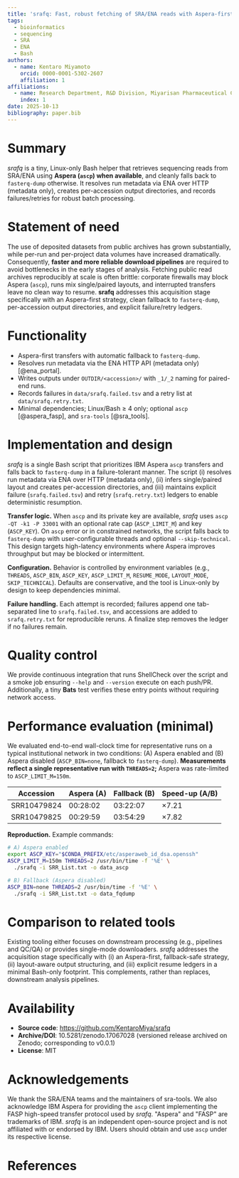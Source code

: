 ```yaml
---
title: 'srafq: Fast, robust fetching of SRA/ENA reads with Aspera-first fallback'
tags:
  - bioinformatics
  - sequencing
  - SRA
  - ENA
  - Bash
authors:
  - name: Kentaro Miyamoto
    orcid: 0000-0001-5302-2607
    affiliation: 1
affiliations:
  - name: Research Department, R&D Division, Miyarisan Pharmaceutical Co., Ltd., Saitama, Japan
    index: 1
date: 2025-10-13
bibliography: paper.bib
---
```


# Summary
*srafq* is a tiny, Linux-only Bash helper that retrieves sequencing reads from
SRA/ENA using **Aspera (`ascp`) when available**, and cleanly falls back to
`fasterq-dump` otherwise. It resolves run metadata via ENA over HTTP (metadata only),
creates per-accession output directories, and records failures/retries for robust
batch processing.

# Statement of need
The use of deposited datasets from public archives has grown substantially, while
per-run and per-project data volumes have increased dramatically. Consequently,
**faster and more reliable download pipelines** are required to avoid bottlenecks
in the early stages of analysis. Fetching public read archives reproducibly at scale
is often brittle: corporate firewalls may block Aspera (`ascp`), runs mix single/paired
layouts, and interrupted transfers leave no clean way to resume. **srafq** addresses
this acquisition stage specifically with an Aspera-first strategy, clean fallback to
`fasterq-dump`, per-accession output directories, and explicit failure/retry ledgers.

# Functionality
- Aspera-first transfers with automatic fallback to `fasterq-dump`.
- Resolves run metadata via the ENA HTTP API (metadata only) [@ena_portal].
- Writes outputs under `OUTDIR/<accession>/` with `_1/_2` naming for paired-end runs.
- Records failures in `data/srafq.failed.tsv` and a retry list at `data/srafq.retry.txt`.
- Minimal dependencies; Linux/Bash ≥ 4 only; optional `ascp` [@aspera_fasp], and `sra-tools` [@sra_tools].

# Implementation and design
*srafq* is a single Bash script that prioritizes IBM Aspera `ascp` transfers and falls
back to `fasterq-dump` in a failure-tolerant manner. The script (i) resolves run metadata
via ENA over HTTP (metadata only), (ii) infers single/paired layout and creates
per-accession directories, and (iii) maintains explicit failure (`srafq.failed.tsv`)
and retry (`srafq.retry.txt`) ledgers to enable deterministic resumption.

**Transfer logic.** When `ascp` and its private key are available, *srafq* uses
`ascp -QT -k1 -P 33001` with an optional rate cap (`ASCP_LIMIT_M`) and key (`ASCP_KEY`).
On `ascp` error or in constrained networks, the script falls back to `fasterq-dump` with
user-configurable threads and optional `--skip-technical`. This design targets
high-latency environments where Aspera improves throughput but may be blocked
or intermittent.

**Configuration.** Behavior is controlled by environment variables (e.g., `THREADS`,
`ASCP_BIN`, `ASCP_KEY`, `ASCP_LIMIT_M`, `RESUME_MODE`, `LAYOUT_MODE`, `SKIP_TECHNICAL`).
Defaults are conservative, and the tool is Linux-only by design to keep dependencies minimal.

**Failure handling.** Each attempt is recorded; failures append one tab-separated line to
`srafq.failed.tsv`, and accessions are added to `srafq.retry.txt` for reproducible reruns.
A finalize step removes the ledger if no failures remain.

# Quality control
We provide continuous integration that runs ShellCheck over the script and a
smoke job ensuring `--help` and `--version` execute on each push/PR.
Additionally, a tiny **Bats** test verifies these entry points without requiring
network access.

# Performance evaluation (minimal)
We evaluated end-to-end wall-clock time for representative runs on a typical institutional
network in two conditions: (A) Aspera enabled and (B) Aspera disabled (`ASCP_BIN=none`,
fallback to `fasterq-dump`). **Measurements reflect a single representative run with `THREADS=2`;**
Aspera was rate-limited to `ASCP_LIMIT_M=150m`.

| Accession     | Aspera (A) | Fallback (B) | Speed-up (A/B) |
|---------------|------------|--------------|----------------|
| SRR10479824   | 00:28:02   | 03:22:07     | ×7.21          |
| SRR10479825   | 00:29:59   | 03:54:29     | ×7.82          |

**Reproduction.** Example commands:
```bash
# A) Aspera enabled
export ASCP_KEY="$CONDA_PREFIX/etc/asperaweb_id_dsa.openssh"
ASCP_LIMIT_M=150m THREADS=2 /usr/bin/time -f '%E' \
  ./srafq -i SRR_List.txt -o data_ascp

# B) Fallback (Aspera disabled)
ASCP_BIN=none THREADS=2 /usr/bin/time -f '%E' \
  ./srafq -i SRR_List.txt -o data_fqdump

```
# Comparison to related tools
Existing tooling either focuses on downstream processing (e.g., pipelines and QC/QA)
or provides single-mode downloaders. *srafq* addresses the acquisition stage
specifically with (i) an Aspera-first, fallback-safe strategy, (ii) layout-aware
output structuring, and (iii) explicit resume ledgers in a minimal Bash-only footprint.
This complements, rather than replaces, downstream analysis pipelines.

# Availability
- **Source code**: https://github.com/KentaroMiya/srafq
- **Archive/DOI**: 10.5281/zenodo.17067028 (versioned release archived on Zenodo; corresponding to v0.0.1)
- **License**: MIT

# Acknowledgements
We thank the SRA/ENA teams and the maintainers of sra-tools. We also acknowledge
IBM Aspera for providing the `ascp` client implementing the FASP high-speed transfer
protocol used by *srafq*. "Aspera" and "FASP" are trademarks of IBM. *srafq* is an
independent open-source project and is not affiliated with or endorsed by IBM.
Users should obtain and use `ascp` under its respective license.

# References
